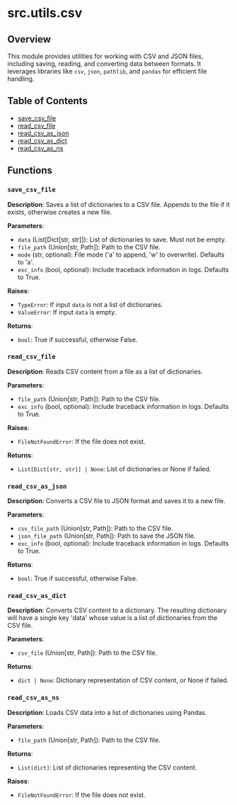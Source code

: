 # src.utils.csv

## Overview

This module provides utilities for working with CSV and JSON files, including saving, reading, and converting data between formats. It leverages libraries like `csv`, `json`, `pathlib`, and `pandas` for efficient file handling.


## Table of Contents

* [save_csv_file](#save-csv-file)
* [read_csv_file](#read-csv-file)
* [read_csv_as_json](#read-csv-as-json)
* [read_csv_as_dict](#read-csv-as-dict)
* [read_csv_as_ns](#read-csv-as-ns)


## Functions

### `save_csv_file`

**Description**: Saves a list of dictionaries to a CSV file.  Appends to the file if it exists, otherwise creates a new file.

**Parameters**:
- `data` (List[Dict[str, str]]): List of dictionaries to save.  Must not be empty.
- `file_path` (Union[str, Path]): Path to the CSV file.
- `mode` (str, optional): File mode ('a' to append, 'w' to overwrite). Defaults to 'a'.
- `exc_info` (bool, optional): Include traceback information in logs. Defaults to True.

**Raises**:
- `TypeError`: If input `data` is not a list of dictionaries.
- `ValueError`: If input `data` is empty.

**Returns**:
- `bool`: True if successful, otherwise False.


### `read_csv_file`

**Description**: Reads CSV content from a file as a list of dictionaries.

**Parameters**:
- `file_path` (Union[str, Path]): Path to the CSV file.
- `exc_info` (bool, optional): Include traceback information in logs. Defaults to True.

**Raises**:
- `FileNotFoundError`: If the file does not exist.

**Returns**:
- `List[Dict[str, str]] | None`: List of dictionaries or None if failed.


### `read_csv_as_json`

**Description**: Converts a CSV file to JSON format and saves it to a new file.

**Parameters**:
- `csv_file_path` (Union[str, Path]): Path to the CSV file.
- `json_file_path` (Union[str, Path]): Path to save the JSON file.
- `exc_info` (bool, optional): Include traceback information in logs. Defaults to True.

**Returns**:
- `bool`: True if successful, otherwise False.


### `read_csv_as_dict`

**Description**: Converts CSV content to a dictionary.  The resulting dictionary will have a single key 'data' whose value is a list of dictionaries from the CSV file.


**Parameters**:
- `csv_file` (Union[str, Path]): Path to the CSV file.

**Returns**:
- `dict | None`: Dictionary representation of CSV content, or None if failed.


### `read_csv_as_ns`

**Description**: Loads CSV data into a list of dictionaries using Pandas.

**Parameters**:
- `file_path` (Union[str, Path]): Path to the CSV file.

**Returns**:
- `List[dict]`: List of dictionaries representing the CSV content.


**Raises**:
- `FileNotFoundError`: If the file does not exist.